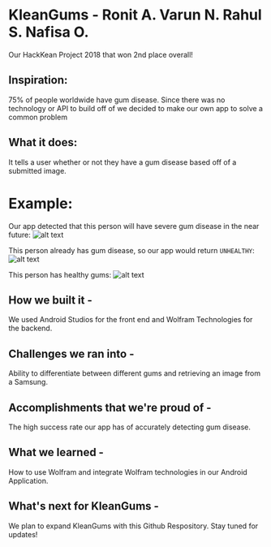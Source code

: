 # KleanGums - Ronit A. Varun N. Rahul S. Nafisa O.
Our HackKean Project 2018 that won 2nd place overall!

## Inspiration: 
75% of people worldwide have gum disease. Since there was no technology or API to build off of we decided to make our own app to solve a common problem

## What it does: 
It tells a user whether or not they have a gum disease based off of a submitted image.

# Example:
Our app detected that this person will have severe gum disease in the near future:
![alt text][logo]

[logo]: https://cdn.discordapp.com/attachments/374678012651896845/432852976114204682/Gum_Disease.jpg "Early Gum Disease"

This person already has gum disease, so our app would return `UNHEALTHY`:
![alt text][logo]

[logo]: https://cdn.discordapp.com/attachments/374678012651896845/432852975686516736/BAD-1.jpg "Really Bad Gums"

This person has healthy gums: 
![alt text][logo]

[logo]: https://cdn.discordapp.com/attachments/374678012651896845/432852976114204686/GOOD.jpg "Healthy Gums"


## How we built it - 
We used Android Studios for the front end and Wolfram Technologies for the backend.

## Challenges we ran into - 
Ability to differentiate between different gums and retrieving an image from a Samsung.

## Accomplishments that we're proud of - 
The high success rate our app has of accurately detecting gum disease.

## What we learned - 
How to use Wolfram and integrate Wolfram technologies in our Android Application.

## What's next for KleanGums - 
We plan to expand KleanGums with this Github Respository. Stay tuned for updates!
